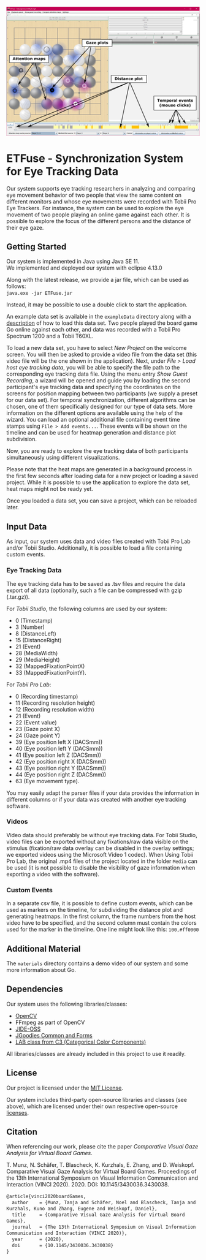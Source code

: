 ![Application](application.png?raw=true)

# ETFuse - Synchronization System for Eye Tracking Data

Our system supports eye tracking researchers in analyzing and comparing eye movement behavior of two people that view the same content on different monitors and whose eye movements were recorded with Tobii Pro Eye Trackers.
For instance, the system can be used to explore the eye movement of two people playing an online game against each other. It is possible to explore the focus of the different persons and the distance of their eye gaze.

## Getting Started

Our system is implemented in Java using Java SE 11.<br/>
We implemented and deployed our system with eclipse 4.13.0

Along with the latest release, we provide a jar file, which can be used as follows:<br/>
`java.exe -jar ETFuse.jar`

Instead, it may be possible to use a double click to start the application.

An example data set is available in the `exampleData` directory along with a [description](exampleData/tutorial.md) of how to load this data set. Two people played the board game Go online against each other, and data was recorded with a Tobii Pro Spectrum 1200 and a Tobii T60XL.

To load a new data set, you have to select *New Project* on the welcome screen. You will then be asked to provide a video file from the data set (this video file will be the one shown in the application). Next, under *File > Load host eye tracking data*, you will be able to specify the file path to the corresponding eye tracking data file. Using the menu entry *Show Guest Recording*, a wizard will be opened and guide you by loading the second participant's eye tracking data and specifying the coordinates on the screens for position mapping between two participants (we supply a preset for our data set). For temporal synchronization, different algorithms can be chosen, one of them specifically designed for our type of data sets. More information on the different options are available using the help of the wizard.
You can load an optional additional file containing event time stamps using `File > Add events...`. These events will be shown on the timeline and can be used for heatmap generation and distance plot subdivision.

Now, you are ready to explore the eye tracking data of both participants simultaneously using different visualizations.

Please note that the heat maps are generated in a background process in the first few seconds after loading data for a new project or loading a saved project. While it is possible to use the application to explore the data set, heat maps might not be ready yet.

Once you loaded a data set, you can save a project, which can be reloaded later.


## Input Data

As input, our system uses data and video files created with Tobii Pro Lab and/or Tobii Studio.
Additionally, it is possible to load a file containing custom events. 

### Eye Tracking Data

The eye tracking data has to be saved as .tsv files and require the data export of all data (optionally, such a file can be compressed with gzip (.tar.gz)).

For *Tobii Studio*, the following columns are used by our system:<br/>
* 0 (Timestamp)
* 3 (Number)
* 8 (DistanceLeft)
* 15 (DistanceRight)
* 21 (Event)
* 28 (MediaWidth)
* 29 (MediaHeight)
* 32 (MappedFixationPointX)
* 33 (MappedFixationPointY).

For *Tobii Pro Lab*:<br/>
* 0 (Recording timestamp)
* 11 (Recording resolution height)
* 12 (Recording resolution width)
* 21 (Event)
* 22 (Event value)
* 23 (Gaze point X)
* 24 (Gaze point Y)
* 39 (Eye position left X (DACSmm))
* 40 (Eye position left Y (DACSmm))
* 41 (Eye position left Z (DACSmm))
* 42 (Eye position right X (DACSmm))
* 43 (Eye position right Y (DACSmm))
* 44 (Eye position right Z (DACSmm))
* 63 (Eye movement type).

You may easily adapt the parser files if your data provides the information in different columns or if your data was created with another eye tracking software.

### Videos

Video data should preferably be without eye tracking data.
For Tobii Studio, video files can be exported without any fixations/raw data visible on the stimulus (fixation/raw data overlay can be disabled in the overlay settings; we exported videos using the Microsoft Video 1 codec).
When Using Tobii Pro Lab, the original .mp4 files of the project located in the folder `Media` can be used (it is not possible to disable the visibility of gaze information when exporting a video with the software).

### Custom Events

In a separate csv file, it is possible to define custom events, which can be used as markers on the timeline, for subdividing the distance plot and generating heatmaps. In the first column, the frame numbers from the host video have to be specified, and the second column must contain the colors used for the marker in the timeline. One line might look like this: `100,#ff0000`


## Additional Material

The `materials` directory contains a demo video of our system and some more information about Go.


## Dependencies

Our system uses the following libraries/classes:

* [OpenCV](https://docs.opencv.org/3.4.7/d1/dfb/intro.html)
* FFmpeg as part of OpenCV
* [JIDE-OSS](https://github.com/jidesoft/jide-oss)
* [JGoodies Common and Forms](http://www.jgoodies.com/downloads/libraries/)
* [LAB class from C3 (Categorical Color Components)](https://github.com/StanfordHCI/c3/blob/master/java/src/edu/stanford/vis/color/LAB.java)

All libraries/classes are already included in this project to use it readily.


## License

Our project is licensed under the [MIT License](LICENSE.md).

Our system includes third-party open-source libraries and classes (see above), which are licensed under their own respective open-source [licenses](THIRD-PARTY-LICENSES.md).


## Citation

When referencing our work, please cite the paper *Comparative Visual Gaze Analysis for Virtual Board Games*.

T. Munz, N. Schäfer, T. Blascheck, K. Kurzhals, E. Zhang, and D. Weiskopf. Comparative Visual Gaze Analysis for Virtual Board Games. Proceedings of the 13th International Symposium on Visual Information Communication and Interaction (VINCI 2020). 2020. DOI: 10.1145/3430036.3430038. 

```
@article{vinci2020boardGames,
  author    = {Munz, Tanja and Schäfer, Noel and Blascheck, Tanja and Kurzhals, Kuno and Zhang, Eugene and Weiskopf, Daniel},
  title     = {Comparative Visual Gaze Analysis for Virtual Board Games},
  journal   = {The 13th International Symposium on Visual Information Communication and Interaction (VINCI 2020)},
  year      = {2020},
  doi       = {10.1145/3430036.3430038}
}
```
